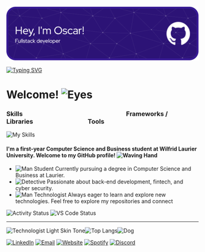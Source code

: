 ![Header](./github-header-image.png)

[![Typing SVG](https://readme-typing-svg.demolab.com?font=&weight=900&size=50&pause=1000&color=5B10F7&repeat=false&random=false&width=1200&height=60&lines=Computer+Science+%26+Business+Student;Self-Taught+Full-Stack+Developer;Active+Learner+%26+Aspiring+Cyber-dev)](https://git.io/typing-svg)
 # Welcome! <img src="https://raw.githubusercontent.com/Tarikul-Islam-Anik/Animated-Fluent-Emojis/master/Emojis/Hand%20gestures/Eyes.png" alt="Eyes" width="40" height="40" />
### Skills&nbsp;&nbsp;&nbsp;&nbsp;&nbsp;&nbsp;&nbsp;&nbsp;&nbsp;&nbsp;&nbsp;&nbsp;&nbsp;&nbsp;&nbsp;&nbsp;&nbsp;&nbsp;&nbsp;&nbsp;&nbsp;&nbsp;&nbsp;&nbsp;&nbsp;&nbsp;&nbsp;&nbsp;&nbsp;&nbsp;&nbsp;&nbsp;&nbsp;&nbsp;&nbsp;&nbsp;&nbsp;&nbsp;&nbsp;&nbsp;&nbsp;&nbsp;&nbsp;&nbsp;&nbsp;&nbsp;&nbsp;&nbsp;&nbsp;&nbsp;&nbsp;&nbsp;&nbsp;&nbsp;&nbsp;&nbsp;&nbsp;&nbsp;&nbsp;&nbsp;&nbsp;&nbsp;&nbsp;&nbsp;&nbsp;&nbsp;&nbsp;&nbsp;&nbsp;&nbsp;Frameworks / Libraries&nbsp;&nbsp;&nbsp;&nbsp;&nbsp;&nbsp;&nbsp;&nbsp;&nbsp;&nbsp;&nbsp;&nbsp;&nbsp;&nbsp;&nbsp;&nbsp;&nbsp;&nbsp;&nbsp;&nbsp;&nbsp;&nbsp;&nbsp;&nbsp;&nbsp;&nbsp;&nbsp;&nbsp;&nbsp;&nbsp;&nbsp;&nbsp;&nbsp;&nbsp;&nbsp;&nbsp;&nbsp;Tools


![My Skills](https://skillicons.dev/icons?i=js,html,css,python,java,cs,,git,selenium,nodejs,react,graphql,aws,,ps,blender,unity&perline=24)


#### I'm a first-year Computer Science and Business student at Wilfrid Laurier University. Welcome to my GitHub profile! <img src="https://raw.githubusercontent.com/Tarikul-Islam-Anik/Animated-Fluent-Emojis/master/Emojis/Hand%20gestures/Waving%20Hand.png" alt="Waving Hand" width="25" height="25" />

- <img src="https://raw.githubusercontent.com/Tarikul-Islam-Anik/Animated-Fluent-Emojis/master/Emojis/People/Man%20Student.png" alt="Man Student" width="25" height="25" /> Currently pursuing a degree in Computer Science and Business at Laurier.
- <img src="https://raw.githubusercontent.com/Tarikul-Islam-Anik/Animated-Fluent-Emojis/master/Emojis/People/Detective.png" alt="Detective" width="25" height="25" /> Passionate about back-end development, fintech, and cyber security.
- <img src="https://raw.githubusercontent.com/Tarikul-Islam-Anik/Animated-Fluent-Emojis/master/Emojis/People/Man%20Technologist.png" alt="Man Technologist" width="25" height="25" /> Always eager to learn and explore new technologies.
Feel free to explore my repositories and connect

![Activity Status](https://img.shields.io/static/v1?label=Activity&message=Active&color=brightgreen)
![VS Code Status](https://img.shields.io/static/v1?label=VSCode&message=Inactive&color=lightgrey)

---

<img src="https://raw.githubusercontent.com/Tarikul-Islam-Anik/Animated-Fluent-Emojis/master/Emojis/People%20with%20professions/Technologist%20Light%20Skin%20Tone.png" alt="Technologist Light Skin Tone" width="200" height="200" />![Top Langs](https://github-readme-stats.vercel.app/api/top-langs/?username=oscarmmv&layout=compact&theme=radical&hide_border=true)<img src="https://raw.githubusercontent.com/Tarikul-Islam-Anik/Animated-Fluent-Emojis/master/Emojis/Animals/Dog.png" alt="Dog" width="205" height="205" />

[![LinkedIn](https://img.shields.io/badge/LinkedIn-0077B5?style=for-the-badge&logo=linkedin&logoColor=white)](https://www.linkedin.com/in/oscar-saul-96a3b7223/)
[![Email](https://img.shields.io/badge/Email-D14836?style=for-the-badge&logo=gmail&logoColor=white)](mailto:oscarsaul.mmv@gmail.com)
[![Website](https://img.shields.io/badge/oscarsaul.ca-3b5998?style=for-the-badge&logo=google-chrome&logoColor=white)](http://oscarsaul.ca/)
[![Spotify](https://img.shields.io/badge/Spotify-1ED760?&style=for-the-badge&logo=spotify&logoColor=white)](https://open.spotify.com/user/oscarsaul247)
[![Discord](https://img.shields.io/badge/Discord-a1une-7289DA?style=for-the-badge&logo=discord&logoColor=white)](http://discordapp.com/users/748901094650019971)

